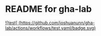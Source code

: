 # README for gha-lab

[![test] (https://github.com/joshuanunn/gha-lab/actions/workflows/test.yaml/badge.svg)](https://github.com/joshuanunn/gha-lab/actions/workflows/test.yaml)
